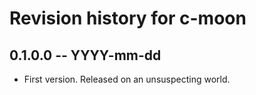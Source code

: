 # Revision history for c-moon

## 0.1.0.0 -- YYYY-mm-dd

* First version. Released on an unsuspecting world.
